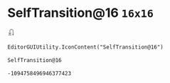 # SelfTransition@16 `16x16`
<img src="/img/SelfTransition@16.png" width=16 height=16>

``` CSharp
EditorGUIUtility.IconContent("SelfTransition@16")
```
```
SelfTransition@16
```
```
-1094758496946377423
```
